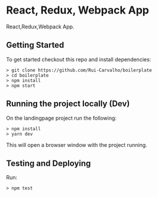 # React, Redux, Webpack App

React,Redux,Webpack App.

## Getting Started

To get started checkout this repo and install dependencies:

```
> git clone https://github.com/Rui-Carvalho/boilerplate
> cd boilerplate
> npm install
> npm start
```

## Running the project locally (Dev)

On the landingpage project run the following:
```
> npm install
> yarn dev
```

This will open a browser window with the project running.


## Testing and Deploying

Run:
```
> npm test
```
